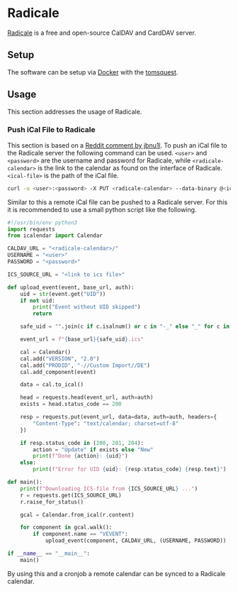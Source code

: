 # Radicale

[Radicale](https://radicale.org/v3.html) is a free and open-source CalDAV and CardDAV server.

## Setup

The software can be setup via [Docker](/wiki/docker.md) with the
[tomsquest](/wiki/docker/tomsquest_-_docker-radicale.md).

## Usage

This section addresses the usage of Radicale.

### Push iCal File to Radicale

This section is based on a
[Reddit comment by jbnu1l](https://www.reddit.com/r/selfhosted/comments/jbnu1l/how_would_i_push_an_ics_to_a_caldav_server/).
To push an iCal file to the Radicale server the following command can be used.
`<user>` and `<password>` are the username and password for Radicale, while `<radicale-calendar>`
is the link to the calendar as found on the interface of Radicale.
`<ical-file>` is the path of the iCal file.

```sh
curl -u <user>:<password> -X PUT <radicale-calendar> --data-binary @<ical-file>
```

Similar to this a remote iCal file can be pushed to a Radicale server.
For this it is recommended to use a small python script like the following.

```py 
#!/usr/bin/env python3
import requests
from icalendar import Calendar

CALDAV_URL = "<radicale-calendar>/"
USERNAME = "<user>"
PASSWORD = "<password>"

ICS_SOURCE_URL = "<link to ics file>"

def upload_event(event, base_url, auth):
    uid = str(event.get("UID"))
    if not uid:
        print("Event without UID skipped")
        return

    safe_uid = "".join(c if c.isalnum() or c in "-_" else "_" for c in uid)

    event_url = f"{base_url}{safe_uid}.ics"

    cal = Calendar()
    cal.add("VERSION", "2.0")
    cal.add("PRODID", "-//Custom Import//DE")
    cal.add_component(event)

    data = cal.to_ical()

    head = requests.head(event_url, auth=auth)
    exists = head.status_code == 200

    resp = requests.put(event_url, data=data, auth=auth, headers={
        "Content-Type": "text/calendar; charset=utf-8"
    })

    if resp.status_code in (200, 201, 204):
        action = "Update" if exists else "New"
        print(f"Done {action}: {uid}")
    else:
        print(f"Error for UID {uid}: {resp.status_code} {resp.text}")

def main():
    print(f"Downloading ICS-file from {ICS_SOURCE_URL} ...")
    r = requests.get(ICS_SOURCE_URL)
    r.raise_for_status()

    gcal = Calendar.from_ical(r.content)

    for component in gcal.walk():
        if component.name == "VEVENT":
            upload_event(component, CALDAV_URL, (USERNAME, PASSWORD))

if __name__ == "__main__":
    main()
```

By using this and a cronjob a remote calendar can be synced to a Radicale calendar.
